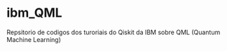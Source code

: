 # ibm_QML
Repsitorio de codigos dos turoriais do Qiskit da IBM sobre  QML (Quantum Machine Learning)
